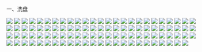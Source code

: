 一、洗盘

![](./loong/a01.png)
![](./loong/a02.png)
![](./loong/a03.png)
![](./loong/a04.png)
![](./loong/a05.png)
![](./loong/a06.png)
![](./loong/a07.png)
![](./loong/a08.png)
![](./loong/a09.png)
![](./loong/a10.png)
![](./loong/a11.png)
![](./loong/a12.png)
![](./loong/a13.png)
![](./loong/a14.png)
![](./loong/a15.png)
![](./loong/a16.png)
![](./loong/a17.png)
![](./loong/a18.png)
![](./loong/a19.png)
![](./loong/a20.png)
![](./loong/a21.png)
![](./loong/a22.png)
![](./loong/a23.png)
![](./loong/a24.png)
![](./loong/a25.png)
![](./loong/a26.png)
![](./loong/a27.png)
![](./loong/a28.png)
![](./loong/a29.png)
![](./loong/a30.png)
![](./loong/a31.png)
![](./loong/a32.png)
![](./loong/a33.png)
![](./loong/a34.png)
![](./loong/a35.png)
![](./loong/a36.png)
![](./loong/a37.png)
![](./loong/a38.png)
![](./loong/a39.png)
![](./loong/a40.png)
![](./loong/a41.png)
![](./loong/a42.png)
![](./loong/a43.png)
![](./loong/a44.png)
![](./loong/a45.png)
![](./loong/a46.png)
![](./loong/a47.png)
![](./loong/a48.png)
![](./loong/a49.png)
![](./loong/a50.png)
![](./loong/a51.png)
![](./loong/a52.png)
![](./loong/a53.png)
![](./loong/a54.png)
![](./loong/a55.png)
![](./loong/a56.png)
![](./loong/a57.png)
![](./loong/a58.png)
![](./loong/a59.png)
![](./loong/a60.png)
![](./loong/a61.png)
![](./loong/a62.png)
![](./loong/a63.png)
![](./loong/a64.png)
![](./loong/a65.png)
![](./loong/a66.png)
![](./loong/a67.png)
![](./loong/a68.png)
![](./loong/a69.png)
![](./loong/a70.png)
![](./loong/a71.png)
![](./loong/a72.png)
![](./loong/a73.png)
![](./loong/a74.png)
![](./loong/a75.png)
![](./loong/a76.png)
![](./loong/a77.png)
![](./loong/a78.png)
![](./loong/a79.png)
![](./loong/a80.png)
![](./loong/a81.png)
![](./loong/a82.png)
![](./loong/a83.png)
![](./loong/a84.png)
![](./loong/a85.png)
![](./loong/a86.png)
![](./loong/a87.png)
![](./loong/a88.png)
![](./loong/a89.png)
![](./loong/a90.png)
![](./loong/a91.png)
![](./loong/a92.png)
![](./loong/a93.png)
![](./loong/a94.png)
![](./loong/a95.png)
![](./loong/a96.png)
![](./loong/a97.png)
![](./loong/a98.png)
![](./loong/a99.png)
